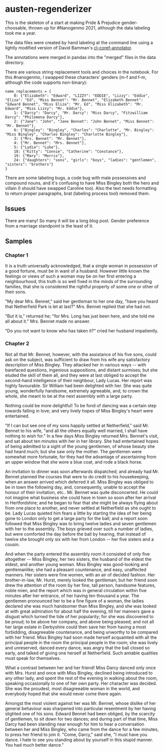 # austen-regenderizer

This is the skeleton of a start at making Pride & Prejudice gender-choosable, thrown up for #Nanogenmo 2021, although the data labeling took me a year.

The data files were created by hand labeling at the command line using a lightly modified version of David Bamman's [cl-coref-annotator](https://github.com/dbamman/cl-coref-annotator).

The annotations were merged in pandas into the "merged" files in the data directory.

There are various string replacement tools and choices in the notebook.  For this #nanogenmo,
I swapped these characters' genders (m-f and f-m, although the code supports non-binary):

````
name_replacements = {
    0: {"Elizabeth": "Edward", "LIZZY": "EDDIE", "Lizzy": "Eddie", "Eliza": "Ed", "Miss Bennet": "Mr. Bennet", "Elizabeth Bennet": "Edward Bennet", "Miss Eliza": "Mr. Ed", "Miss Elizabeth": "Mr. Edward", "Miss Lizzy": "Mr. Eddie"},
    1: {"Darcy": "Darcy", "Mr. Darcy": "Miss Darcy", "Fitzwilliam Darcy": "Philomena Darcy"},
    2: {"Jane": "John", "Jane Bennet": "John Bennet", "Miss Bennet": "Mr. Bennet"},
    6: {"Bingley": "Bingley", "Charles": "Charlotte", "Mr. Bingley": "Miss Bingley", "Charles Bingley": "Charlotte Bingley"},
    3: {"Mrs. Bennet": "Mr. Bennet"},
    4: {"Mr. Bennet": "Mrs. Bennet"},
    5: {"Lydia": "Luke"},
    18: {"Kitty": "Connie", "Catherine": "Constance"},
    19: {"Mary": "Morris"},
    24: {"daughters": "sons", "girls": "boys", "ladies": "gentlemen", "sisters": "brothers"}
}
````

There are some labeling bugs, a code bug with male possessives and compound nouns, and 
it's confusing to have Miss Bingley both the hero and villain (I should have swapped Caroline too).  Also the text needs formatting to return proper paragraphs, brat (labeling process tool) removed them.

## Issues

There are many!  So many it will be a long blog post.  Gender preference from a marriage standpoint is the least of it.

## Samples

### Chapter 1

It is a truth universally acknowledged, that a single woman in possession of a good fortune, must be in want of a husband.
However little known the feelings or views of such a woman may be on her first entering a neighbourhood, this truth is so well fixed in the minds of the surrounding families, that she is considered the rightful property of some one or other of their sons.

"My dear Mrs. Bennet," said her gentleman to her one day, "have you heard that Netherfield Park is let at last?" Mrs. Bennet replied that she had not.

"But it is," returned he; "for Mrs. Long has just been here, and she told me all about it." Mrs. Bennet made no answer.

"Do you not want to know who has taken it?" cried her husband impatiently.

### Chapter 2


Not all that Mr. Bennet, however, with the assistance of his five sons, could ask on the subject, was sufficient to draw from his wife any satisfactory description of Miss Bingley.
They attacked her in various ways -- with barefaced questions, ingenious suppositions, and distant surmises; but she eluded the skill of them all, and they were at last obliged to accept the second-hand intelligence of their neighbour, Lady Lucas. Her report was highly favourable. Sir William had been delighted with her. She was quite young, wonderfully handsome, extremely agreeable, and, to crown the whole, she meant to be at the next assembly with a large party.

Nothing could be more delightful!
To be fond of dancing was a certain step towards falling in love; and very lively hopes of Miss Bingley's heart were entertained.

"If I can but see one of my sons happily settled at Netherfield," said Mr. Bennet to his wife, "and all the others equally well married, I shall have nothing to wish for."
In a few days Miss Bingley returned Mrs. Bennet's visit, and sat about ten minutes with her in her library. She had entertained hopes of being admitted to a sight of the young gentlemen, of whose beauty she had heard much; but she saw only the mother. The gentlemen were somewhat more fortunate, for they had the advantage of ascertaining from an upper window that she wore a blue coat, and rode a black horse.

An invitation to dinner was soon afterwards dispatched; and already had Mr. Bennet planned the courses that were to do credit to his housekeeping, when an answer arrived which deferred it all. Miss Bingley was obliged to be in town the following day, and, consequently, unable to accept the honour of their invitation, etc.. Mr. Bennet was quite disconcerted. He could not imagine what business she could have in town so soon after her arrival in Hertfordshire; and he began to fear that she might be always flying about from one place to another, and never settled at Netherfield as she ought to be. Lady Lucas quieted him fears a little by starting the idea of her being gone to London only to get a large party for the ball; and a report soon followed that Miss Bingley was to bring twelve ladies and seven gentlemen with her to the assembly. The boys grieved over such a number of ladies, but were comforted the day before the ball by hearing, that instead of twelve she brought only six with her from London -- her five sisters and a cousin.

And when the party entered the assembly room it consisted of only five altogether -- Miss Bingley, her two sisters, the husband of the eldest the eldest, and another young woman. Miss Bingley was good-looking and gentlemanlike; she had a pleasant countenance, and easy, unaffected manners. Her sisters were fine women, with an air of decided fashion. Her brother-in-law, Mr. Hurst, merely looked the gentleman; but her friend soon drew the attention of the room by her fine, tall person, handsome features, noble mien, and the report which was in general circulation within five minutes after her entrance, of her having ten thousand a year. The gentlemen pronounced her to be a fine figure of a woman, the ladies declared she was much handsomer than Miss Bingley, and she was looked at with great admiration for about half the evening, till her manners gave a disgust which turned the tide of her popularity; for she was discovered to be proud; to be above her company, and above being pleased; and not all her large estate in Derbyshire could then save her from having a most forbidding, disagreeable countenance, and being unworthy to be compared with her friend. Miss Bingley had soon made herself acquainted with all the principal people in the room the principal people in the room; she was lively and unreserved, danced every dance, was angry that the ball closed so early, and talked of giving one herself at Netherfield.
Such amiable qualities must speak for themselves.

What a contrast between her and her friend! Miss Darcy danced only once with Mrs. Hurst and once with Miss Bingley, declined being introduced to any other lady, and spent the rest of the evening in walking about the room, speaking occasionally to one of her own party. Her character was decided. She was the proudest, most disagreeable woman in the world, and everybody hoped that she would never come there again.

Amongst the most violent against her was Mr. Bennet, whose dislike of her general behaviour was sharpened into particular resentment by her having slighted one of his sons. Edward Bennet had been obliged, by the scarcity of gentlemen, to sit down for two dances; and during part of that time, Miss Darcy had been standing near enough for him to hear a conversation between her and Miss Bingley, who came from the dance for a few minutes, to press her friend to join it.
"Come, Darcy," said she, "I must have you dance. I hate to see you standing about by yourself  in this stupid manner. You had much better dance."





